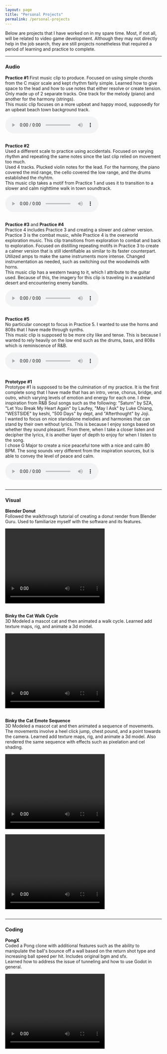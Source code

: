 ```yaml
---
layout: page  
title: "Personal Projects"  
permalink: /personal-projects  
---
```


Below are projects that I have worked on in my spare time. Most, if not all, will be related to video game development. Although they may not directly help in the job search, they are still projects nonetheless that required a period of learning and practice to complete.  

<hr>

### Audio   
   
**Practice #1** 
First music clip to produce. Focused on using simple chords from the C major scale and kept rhythm fairly simple. Learned how to give space to the lead and how to use notes that either resolve or create tension.   
Only made up of 2 separate tracks. One track for the melody (piano) and another for the harmony (strings).  
This music clip focuses on a more upbeat and happy mood, supposedly for an upbeat beach town background track.  

<audio controls>
  <source src="personal-projects-assets/practice-1.wav" type="audio/wav">
Your browser does not support the audio element.
</audio><br><br>

**Practice #2**  
Used a different scale to practice using accidentals. Focused on varying rhythm and repeating the same notes since the last clip relied on movement too much.  
Used 4 tracks. Plucked violin notes for the lead. For the harmony, the piano covered the mid range, the cello covered the low range, and the drums established the rhyhtm.  
This music clip takes a motif from Practice 1 and uses it to transition to a slower and calm nighttime walk in town soundtrack.  

<audio controls>
  <source src="personal-projects-assets/practice-2.wav" type="audio/wav">
Your browser does not support the audio element.
</audio><br><br>  

**Practice #3** and **Practice #4**    
Practice 4 includes Practice 3 and creating a slower and calmer version. Practice 3 is the combat music, while Practice 4 is the overworld exploration music. This clip transitions from exploration to combat and back to exploration. Focused on distilling repeating motifs in Practice 3 to create a calmer version that is still identifiable as similar to its faster counterpart. Utilized amps to make the same instruments more intense. Changed instrumentation as needed, such as switching out the woodwinds with horns.   
This music clip has a western twang to it, which I attribute to the guitar used. Because of this, the imagery for this clip is traveling in a wasteland desert and encountering enemy bandits.  

<audio controls>
  <source src="personal-projects-assets/practice-4.wav" type="audio/wav">
Your browser does not support the audio element.
</audio><br><br>

**Practice #5**  
No particular concept to focus in Practice 5. I wanted to use the horns and 808s that I have made through synths.  
This music clip is supposed to be more city like and tense. This is because I wanted to rely heavily on the low end such as the drums, bass, and 808s which is reminiscence of R&B.

<audio controls>
  <source src="personal-projects-assets/practice-5.wav" type="audio/wav">
Your browser does not support the audio element.
</audio><br><br>  

**Prototype #1**  
Prototype #1 is supposed to be the culmination of my practice. It is the first complete song that I have made that has an intro, verse, chorus, bridge, and outro, which varying levels of emotion and energy for each one.  I drew inspiration from R&B Soul songs such as the following: "Saturn" by SZA, "Let You Break My Heart Again" by Laufey, "May I Ask" by Luke Chiang, "WESTSIDE" by keshi, "500 Days" by dept, and "Afterthought" by Joji.  
I wanted to focus on nice standalone melodies and harmonies that can stand by their own without lyrics. This is because I enjoy songs based on whether they sound pleasant. From there, when I take a closer listen and decipher the lyrics, it is another layer of depth to enjoy for when I listen to the song.  
I chose G Major to create a nice peaceful tone with a nice and calm 80 BPM. The song sounds very different from the inspiration sources, but is able to convey the level of peace and calm.

<audio controls>
  <source src="personal-projects-assets/prototype-1.wav" type="audio/wav">
Your browser does not support the audio element.
</audio><br><br>  

<hr>

### Visual  
**Blender Donut**  
Followed the walkthrough tutorial of creating a donut render from Blender Guru. Used to familiarize myself with the software and its features.  

<video width="320" height="240" controls>
  <source src="personal-projects-assets/donut.mp4" type="video/mp4">
Your browser does not support the video tag.
</video><br><br>


**Binky the Cat Walk Cycle**  
3D Modeled a mascot cat and then animated a walk cycle. Learned add texture maps, rig, and animate a 3d model.    

<video width="320" height="240" controls>
  <source src="personal-projects-assets/binky-walk.mkv" type="video/mp4">
Your browser does not support the video tag.
</video><br><br>


**Binky the Cat Emote Sequence**  
3D Modeled a mascot cat and then animated a sequence of movements. The movements involve a heel click jump, chest pound, and a point towards the camera. Learned add texture maps, rig, and animate a 3d model. 
Also rendered the same sequence with effects such as pixelation and cel shading.   

<video width="320" height="240" controls>
  <source src="personal-projects-assets/binky-emote.webm" type="video/webm">
Your browser does not support the video tag.
</video><br><br>

<video width="320" height="240" controls>
  <source src="personal-projects-assets/pixel-binky-emote.mkv" type="video/mp4">
Your browser does not support the video tag.
</video><br><br>

<hr>

### Coding  
**PongX**  
Coded a Pong clone with additional features such as the ability to manipulate the ball's bounce off a wall based on the return shot type and increasing ball speed per hit. Includes original bgm and sfx.  
Learned how to address the issue of tunneling and how to use Godot in general.  

<video width="320" height="240" controls>
  <source src="personal-projects-assets/pongx-demo.mov" type="video/mp4">
Your browser does not support the video tag.
</video><br><br>
